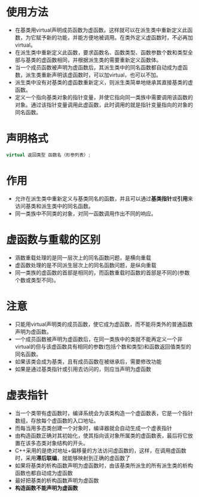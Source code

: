 # 使用方法

-  在基类用virtual声明成员函数为虚函数。这样就可以在派生类中重新定义此函数，为它赋予新的功能，并能方便地被调用。在类外定义虚函数时，不必再加virtual。
- 在派生类中重新定义此函数，要求函数名、函数类型、函数参数个数和类型全部与基类的虚函数相同，并根据派生类的需要重新定义函数体。
- 当一个成员函数被声明为虚函数后，其派生类中的同名函数都自动成为虚函数，派生类重新声明该虚函数时，可以加virtual，也可以不加。
- 派生类中没有对基类的虚函数重新定义，则派生类简单地继承其直接基类的虚函数。
- 定义一个指向基类对象的指针变量，并使它指向同一类族中需要调用该函数的对象。通过该指针变量调用此虚函数，此时调用的就是指针变量指向的对象的同名函数。

# 声明格式

```C++
virtual 返回类型 函数名（形参列表）;
```

# 作用

- 允许在派生类中重新定义与基类同名的函数，并且可以通过**基类指针**或**引用**来访问基类和派生类中的同名函数。
- 同一类族中不同类的对象，对同一函数调用作出不同的响应。

# 虚函数与重载的区别

- 涵数重载处理的是同一层次上的同名函数问题，是横向重载
- 虚函数处理的是不同派生层次上的同名函数问题，是纵向重载
- 同一类族的虚函数的首部是相同的，而函数重载时函数的首部是不同的(参数个数或类型不同)。

# 注意

- 只能用virtual声明类的成员函数，使它成为虚函数，而不能将类外的普通函数声明为虚函数。
- 一个成员函数被声明为虚函数后，在同一类族中的类就不能再定义一个非virtual的但与该虚函数具有相同的参数(包括个数和类型)和函数返回值类型的同名函数。
- 如果该类会成为基类，且有成员函数在被继承后，需要修改功能
- 如果是通过基类指针或引用去访问的，则应当声明为虚函数

# 虚表指针

- 当一个类带有虚函数时，编译系统会为该类构造一个虚函数表，它是一个指针数组，存放每个虚函数的入口地址。
- 而每当用多态类创建一个对象时，编译器就会自动生成一个虚表指针
- 由构造函数正确对其初始化，使其指向该对象所属类的虚函数表，最后将它放置在该多态类对象结构的开头。
- C++采用的是绝对地址+偏移量的方法访问虚函数的，这样，在调用虚函数时，采用**滞后联编**，就能够映射到正确的虚函数了
- 如果将基类的析构函数声明为虚函数时，由该基类所派生的所有派生类的析构函数也都自动成为虚函数
- 最好把基类的析构函数声明为虚函数
- **构造函数不能声明为虚函数**




